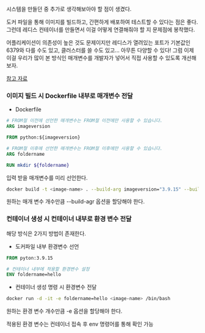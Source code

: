 시스템을 만들던 중 추가로 생각해보아야 할 점이 생겼다.

도커 파일을 통해 이미지를 빌드하고, 간편하게 배포하여 테스트할 수 있다는 점은 좋다.
그런데 레디스 컨테이너를 만들면서 이걸 어떻게 연결해줘야 할 지 문제점에 봉착했다.

어플리케이션이 의존성이 높은 것도 문제이지만 레디스가 열려있는 포트가 기본값인 6379와 다를 수도 있고, 클러스터를 쓸 수도 있고... 아무튼 다양할 수 있다!
그럼 이제 이걸 우리가 많이 본 방식인 매개변수를 개발자가 넣어서 직접 사용할 수 있도록 개선해보자.

[참고 자료](https://wooono.tistory.com/670)

### 이미지 빌드 시 Dockerfile 내부로 매개변수 전달

- Dockerfile
```dockerfile
# FROM절 이전에 선언한 매개변수는 FROM절 이전에만 사용할 수 있습니다. 
ARG imageversion 

FROM python:${imageversion} 

# FROM절 이후에 선언한 매개변수는 FROM절 이후에만 사용할 수 있습니다. 
ARG foldername 

RUN mkdir ${foldername}
```
입력 받을 매개변수를 미리 선언한다.

```bash
docker build -t <image-name> . --build-arg imageversion="3.9.15" --build-arg foldername="hello"
```
원하는 매개 변수 개수만큼 --build-agr 옵션을 할당해야 한다.

### 컨테이너 생성 시 컨테이너 내부로 환경 변수 전달

해당 방식은 2가지 방법이 존재한다.

- 도커파일 내부 환경변수 선언
```dockerfile
FROM pyton:3.9.15

# 컨테이너 내부에 적용할 환경변수 설정
ENV foldername=hello
```

- 컨테이너 생성 명령 시 환경변수 전달
```bash
docker run -d -it -e foldername=hello <image-name> /bin/bash
```
원하는 환경 변수 개수만큼 -e 옵션을 할당해야 한다.

적용된 환경 변수는 컨테이너 접속 후 env 명령어를 통해 확인 가능

